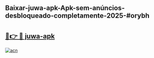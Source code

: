 ## Baixar-juwa-apk-Apk-sem-anúncios-desbloqueado-completamente-2025-#orybh

# <h2><a href="https://ainizakaria.my?title=juwa-apk&ref=20M">🔗👉 🔴 juwa-apk</a></h2>

[![acn](https://github.com/user-attachments/assets/0f9c940e-d8b0-45ae-aac7-cd30a18b3e1c)](https://ainizakaria.my?title=juwa-apk&ref=20M)


